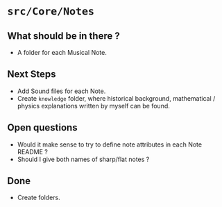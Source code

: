 # `src/Core/Notes`

## What should be in there ?

* A folder for each Musical Note.

## Next Steps

* Add Sound files for each Note.
* Create `knowledge` folder, where historical background, mathematical / physics explanations written by myself can be found.

## Open questions
* Would it make sense to try to define note attributes in each Note README ?
* Should I give both names of sharp/flat notes ?

## Done
* Create folders. 

